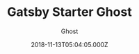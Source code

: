 ---
title: Gatsby Starter Ghost
github: https://github.com/TryGhost/gatsby-starter-ghost
demo: https://gatsby.ghost.org/
author: Ghost
ssg:
  - Gatsby
cms:
  - Ghost
date: 2018-11-13T05:04:05.000Z
description: A starter template to build lightning fast websites with Ghost & Gatsby
draft: false
publish_date: '2018-11-13T05:04:05Z'
update_date: '2023-03-15T22:16:09Z'
github_star: 986
github_fork: 859
---